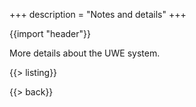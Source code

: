 +++
description = "Notes and details"
+++

{{import "header"}}

More details about the UWE system.

{{> listing}}

{{> back}}
